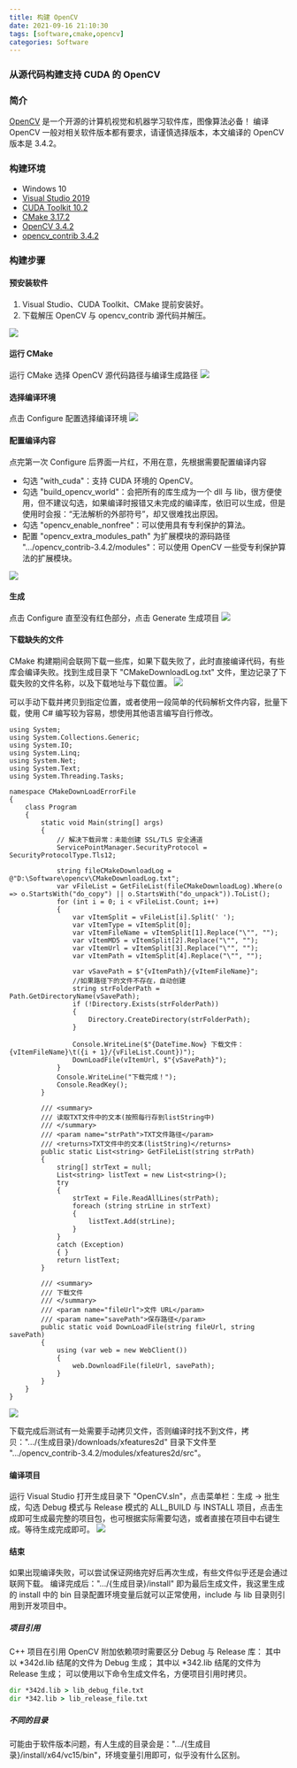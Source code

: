 ```yaml
---
title: 构建 OpenCV
date: 2021-09-16 21:10:30
tags: [software,cmake,opencv]
categories: Software
---
```

### 从源代码构建支持 CUDA 的 OpenCV
<!-- more -->
### 简介
[OpenCV](https://opencv.org/) 是一个开源的计算机视觉和机器学习软件库，图像算法必备！
编译 OpenCV 一般对相关软件版本都有要求，请谨慎选择版本，本文编译的 OpenCV 版本是 3.4.2。

### 构建环境
* Windows 10
* [Visual Studio 2019](https://visualstudio.microsoft.com/zh-hans/)
* [CUDA Toolkit 10.2](https://developer.nvidia.com/cuda-10.2-download-archive)
* [CMake 3.17.2](https://github.com/Kitware/CMake/releases/tag/v3.17.2)
* [OpenCV 3.4.2](https://github.com/opencv/opencv/releases/tag/3.4.2)
* [opencv_contrib 3.4.2](https://github.com/opencv/opencv_contrib/releases/tag/3.4.2)

### 构建步骤
#### 预安装软件
1. Visual Studio、CUDA Toolkit、CMake 提前安装好。
1. 下载解压 OpenCV 与 opencv_contrib 源代码并解压。
<img src="https://sadness96.github.io/images/blog/software-BuildOpenCV/1.解压OpenCV源码.jpg"/>

#### 运行 CMake
运行 CMake 选择 OpenCV 源代码路径与编译生成路径
<img src="https://sadness96.github.io/images/blog/software-BuildOpenCV/2.运行CMake.jpg"/>

#### 选择编译环境
点击 Configure 配置选择编译环境
<img src="https://sadness96.github.io/images/blog/software-BuildOpenCV/3.配置选择编译环境.jpg"/>

#### 配置编译内容
点完第一次 Configure 后界面一片红，不用在意，先根据需要配置编译内容
* 勾选 "with_cuda"：支持 CUDA 环境的 OpenCV。
* 勾选 "build_opencv_world"：会把所有的库生成为一个 dll 与 lib，很方便使用，但不建议勾选，如果编译时报错又未完成的编译库，依旧可以生成，但是使用时会报：“无法解析的外部符号”，却又很难找出原因。
* 勾选 "opencv_enable_nonfree"：可以使用具有专利保护的算法。
* 配置 "opencv_extra_modules_path" 为扩展模块的源码路径 ".../opencv_contrib-3.4.2/modules"：可以使用 OpenCV 一些受专利保护算法的扩展模块。

<img src="https://sadness96.github.io/images/blog/software-BuildOpenCV/4.配置编译内容.jpg"/>

#### 生成
点击 Configure 直至没有红色部分，点击 Generate 生成项目
<img src="https://sadness96.github.io/images/blog/software-BuildOpenCV/5.生成.jpg"/>

#### 下载缺失的文件
CMake 构建期间会联网下载一些库，如果下载失败了，此时直接编译代码，有些库会编译失败。找到生成目录下 "CMakeDownloadLog.txt" 文件，里边记录了下载失败的文件名称，以及下载地址与下载位置。
<img src="https://sadness96.github.io/images/blog/software-BuildOpenCV/6.CMakeDownloadLog.jpg"/>

可以手动下载并拷贝到指定位置，或者使用一段简单的代码解析文件内容，批量下载，使用 C# 编写较为容易，想使用其他语言编写自行修改。
``` CSharp
using System;
using System.Collections.Generic;
using System.IO;
using System.Linq;
using System.Net;
using System.Text;
using System.Threading.Tasks;

namespace CMakeDownLoadErrorFile
{
    class Program
    {
        static void Main(string[] args)
        {
            // 解决下载异常：未能创建 SSL/TLS 安全通道
            ServicePointManager.SecurityProtocol = SecurityProtocolType.Tls12;

            string fileCMakeDownloadLog = @"D:\Software\opencv\CMakeDownloadLog.txt";
            var vFileList = GetFileList(fileCMakeDownloadLog).Where(o => o.StartsWith("do_copy") || o.StartsWith("do_unpack")).ToList();
            for (int i = 0; i < vFileList.Count; i++)
            {
                var vItemSplit = vFileList[i].Split(' ');
                var vItemType = vItemSplit[0];
                var vItemFileName = vItemSplit[1].Replace("\"", "");
                var vItemMD5 = vItemSplit[2].Replace("\"", "");
                var vItemUrl = vItemSplit[3].Replace("\"", "");
                var vItemPath = vItemSplit[4].Replace("\"", "");

                var vSavePath = $"{vItemPath}/{vItemFileName}";
                //如果路径下的文件不存在，自动创建
                string strFolderPath = Path.GetDirectoryName(vSavePath);
                if (!Directory.Exists(strFolderPath))
                {
                    Directory.CreateDirectory(strFolderPath);
                }

                Console.WriteLine($"{DateTime.Now} 下载文件：{vItemFileName}\t({i + 1}/{vFileList.Count})");
                DownLoadFile(vItemUrl, $"{vSavePath}");
            }
            Console.WriteLine("下载完成！");
            Console.ReadKey();
        }

        /// <summary>
        /// 读取TXT文件中的文本(按照每行存到listString中)
        /// </summary>
        /// <param name="strPath">TXT文件路径</param>
        /// <returns>TXT文件中的文本(listString)</returns>
        public static List<string> GetFileList(string strPath)
        {
            string[] strText = null;
            List<string> listText = new List<string>();
            try
            {
                strText = File.ReadAllLines(strPath);
                foreach (string strLine in strText)
                {
                    listText.Add(strLine);
                }
            }
            catch (Exception)
            { }
            return listText;
        }

        /// <summary>
        /// 下载文件
        /// </summary>
        /// <param name="fileUrl">文件 URL</param>
        /// <param name="savePath">保存路径</param>
        public static void DownLoadFile(string fileUrl, string savePath)
        {
            using (var web = new WebClient())
            {
                web.DownloadFile(fileUrl, savePath);
            }
        }
    }
}
```
<img src="https://sadness96.github.io/images/blog/software-BuildOpenCV/7.CMakeDownLoadErrorFile.jpg"/>

下载完成后测试有一处需要手动拷贝文件，否则编译时找不到文件，拷贝：".../{生成目录}/downloads/xfeatures2d" 目录下文件至 ".../opencv_contrib-3.4.2/modules/xfeatures2d/src"。

#### 编译项目
运行 Visual Studio 打开生成目录下 "OpenCV.sln"，点击菜单栏：生成 -> 批生成，勾选 Debug 模式与 Release 模式的 ALL_BUILD 与 INSTALL 项目，点击生成即可生成最完整的项目包，也可根据实际需要勾选，或者直接在项目中右键生成。等待生成完成即可。
<img src="https://sadness96.github.io/images/blog/software-BuildOpenCV/8.编译项目.jpg"/>

#### 结束
如果出现编译失败，可以尝试保证网络完好后再次生成，有些文件似乎还是会通过联网下载。
编译完成后：".../{生成目录}/install" 即为最后生成文件，我这里生成的 install 中的 bin 目录配置环境变量后就可以正常使用，include 与 lib 目录则引用到开发项目中。

##### 项目引用
C++ 项目在引用 OpenCV 附加依赖项时需要区分 Debug 与 Release 库：
其中以 *342d.lib 结尾的文件为 Debug 生成；
其中以 *342.lib 结尾的文件为 Release 生成；
可以使用以下命令生成文件名，方便项目引用时拷贝。
``` cmd
dir *342d.lib > lib_debug_file.txt
dir *342.lib > lib_release_file.txt
```

##### 不同的目录
可能由于软件版本问题，有人生成的目录会是：".../{生成目录}/install/x64/vc15/bin"，环境变量引用即可，似乎没有什么区别。